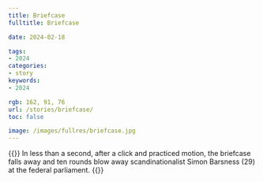 ```yaml
---
title: Briefcase
fulltitle: Briefcase

date: 2024-02-18

tags:
- 2024
categories:
- story
keywords:
- 2024

rgb: 162, 91, 76
url: /stories/briefcase/
toc: false

image: /images/fullres/briefcase.jpg
---
```

{{<note caption>}}
In less than a second, after a click and practiced motion, the briefcase falls away and ten rounds blow away scandinationalist Simon Barsness (29) at the federal parliament.
{{</note>}}